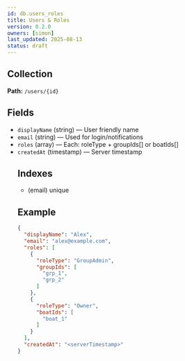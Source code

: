 ```yaml
---
id: db.users_roles
title: Users & Roles
version: 0.2.0
owners: [simon]
last_updated: 2025-08-13
status: draft
---
```


## Collection
**Path:** `/users/{id}`

## Fields
- `displayName` (string) — User friendly name
- `email` (string) — Used for login/notifications
- `roles` (array<object>) — Each: roleType + groupIds[] or boatIds[]
- `createdAt` (timestamp) — Server timestamp

## Indexes
- (email) unique

## Example
```json
{
  "displayName": "Alex",
  "email": "alex@example.com",
  "roles": [
    {
      "roleType": "GroupAdmin",
      "groupIds": [
        "grp_1",
        "grp_2"
      ]
    },
    {
      "roleType": "Owner",
      "boatIds": [
        "boat_1"
      ]
    }
  ],
  "createdAt": "<serverTimestamp>"
}
```
